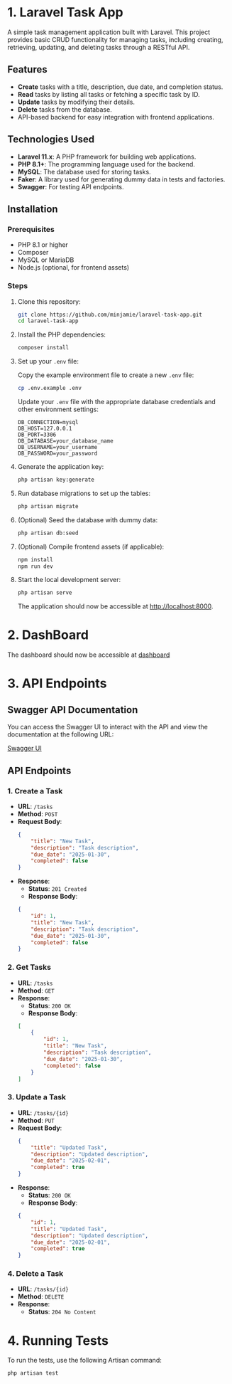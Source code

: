 # 1. Laravel Task App

A simple task management application built with Laravel. This project provides basic CRUD functionality for managing tasks, including creating, retrieving, updating, and deleting tasks through a RESTful API.

## Features

- **Create** tasks with a title, description, due date, and completion status.
- **Read** tasks by listing all tasks or fetching a specific task by ID.
- **Update** tasks by modifying their details.
- **Delete** tasks from the database.
- API-based backend for easy integration with frontend applications.

## Technologies Used

- **Laravel 11.x**: A PHP framework for building web applications.
- **PHP 8.1+**: The programming language used for the backend.
- **MySQL**: The database used for storing tasks.
- **Faker**: A library used for generating dummy data in tests and factories.
- **Swagger**: For testing API endpoints.

## Installation

### Prerequisites

- PHP 8.1 or higher
- Composer
- MySQL or MariaDB
- Node.js (optional, for frontend assets)

### Steps

1. Clone this repository:

    ```bash
    git clone https://github.com/minjamie/laravel-task-app.git
    cd laravel-task-app
    ```

2. Install the PHP dependencies:

    ```bash
    composer install
    ```

3. Set up your `.env` file:

    Copy the example environment file to create a new `.env` file:

    ```bash
    cp .env.example .env
    ```

    Update your `.env` file with the appropriate database credentials and other environment settings:

    ```env
    DB_CONNECTION=mysql
    DB_HOST=127.0.0.1
    DB_PORT=3306
    DB_DATABASE=your_database_name
    DB_USERNAME=your_username
    DB_PASSWORD=your_password
    ```

4. Generate the application key:

    ```bash
    php artisan key:generate
    ```

5. Run database migrations to set up the tables:

    ```bash
    php artisan migrate
    ```

6. (Optional) Seed the database with dummy data:

    ```bash
    php artisan db:seed
    ```

7. (Optional) Compile frontend assets (if applicable):

    ```bash
    npm install
    npm run dev
    ``` 

8. Start the local development server:

    ```bash
    php artisan serve
    ```

    The application should now be accessible at [http://localhost:8000](http://localhost:8000).

# 2. DashBoard     
The dashboard should now be accessible at [dashboard](http://localhost:8000/dashboard)

# 3. API Endpoints

## Swagger API Documentation

You can access the Swagger UI to interact with the API and view the documentation at the following URL:

[Swagger UI](http://localhost:8000/api/documentation)

## API Endpoints

### 1. **Create a Task**

- **URL**: `/tasks`
- **Method**: `POST`
- **Request Body**:
    ```json
    {
        "title": "New Task",
        "description": "Task description",
        "due_date": "2025-01-30",
        "completed": false
    }
    ```
- **Response**:
    - **Status**: `201 Created`
    - **Response Body**:
    ```json
    {
        "id": 1,
        "title": "New Task",
        "description": "Task description",
        "due_date": "2025-01-30",
        "completed": false
    }
    ```

### 2. **Get Tasks**

- **URL**: `/tasks`
- **Method**: `GET`
- **Response**:
    - **Status**: `200 OK`
    - **Response Body**:
    ```json
    [
        {
            "id": 1,
            "title": "New Task",
            "description": "Task description",
            "due_date": "2025-01-30",
            "completed": false
        }
    ]
    ```

### 3. **Update a Task**

- **URL**: `/tasks/{id}`
- **Method**: `PUT`
- **Request Body**:
    ```json
    {
        "title": "Updated Task",
        "description": "Updated description",
        "due_date": "2025-02-01",
        "completed": true
    }
    ```
- **Response**:
    - **Status**: `200 OK`
    - **Response Body**:
    ```json
    {
        "id": 1,
        "title": "Updated Task",
        "description": "Updated description",
        "due_date": "2025-02-01",
        "completed": true
    }
    ```

### 4. **Delete a Task**

- **URL**: `/tasks/{id}`
- **Method**: `DELETE`
- **Response**:
    - **Status**: `204 No Content`

# 4. Running Tests

To run the tests, use the following Artisan command:

```bash
php artisan test
````
